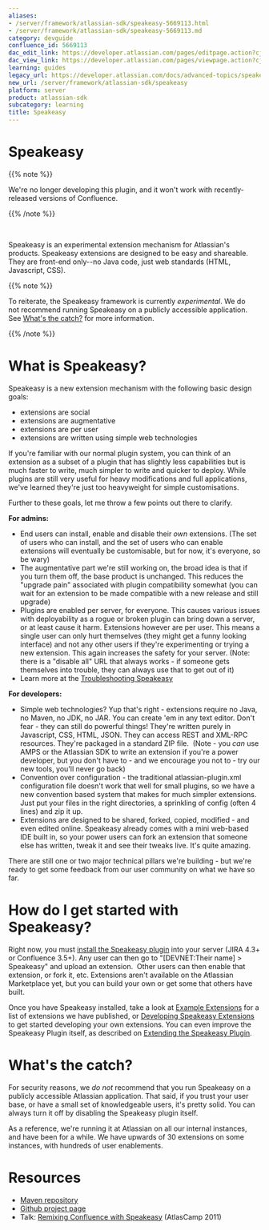 ```yaml
---
aliases:
- /server/framework/atlassian-sdk/speakeasy-5669113.html
- /server/framework/atlassian-sdk/speakeasy-5669113.md
category: devguide
confluence_id: 5669113
dac_edit_link: https://developer.atlassian.com/pages/editpage.action?cjm=wozere&pageId=5669113
dac_view_link: https://developer.atlassian.com/pages/viewpage.action?cjm=wozere&pageId=5669113
learning: guides
legacy_url: https://developer.atlassian.com/docs/advanced-topics/speakeasy
new_url: /server/framework/atlassian-sdk/speakeasy
platform: server
product: atlassian-sdk
subcategory: learning
title: Speakeasy
---
```

# Speakeasy

{{% note %}}

We're no longer developing this plugin, and it won't work with recently-released versions of Confluence.

{{% /note %}}

 

Speakeasy is an experimental extension mechanism for Atlassian's products. Speakeasy extensions are designed to be easy and shareable. They are front-end only--no Java code, just web standards (HTML, Javascript, CSS).

{{% note %}}

To reiterate, the Speakeasy framework is currently *experimental*. We do not recommend running Speakeasy on a publicly accessible application. See [What's the catch?](https://developer.atlassian.com/display/DOCS/Speakeasy#Speakeasy-What%27sthecatch?) for more information.

{{% /note %}}

# What is Speakeasy?

Speakeasy is a new extension mechanism with the following basic design goals:

-   extensions are social
-   extensions are augmentative
-   extensions are per user
-   extensions are written using simple web technologies

If you're familiar with our normal plugin system, you can think of an extension as a subset of a plugin that has slightly less capabilities but is much faster to write, much simpler to write and quicker to deploy. While plugins are still very useful for heavy modifications and full applications, we've learned they're just too heavyweight for simple customisations.

Further to these goals, let me throw a few points out there to clarify.

**For admins:**

-   End users can install, enable and disable their *own* extensions. (The set of users who can install, and the set of users who can enable extensions will eventually be customisable, but for now, it's everyone, so be wary)
-   The augmentative part we're still working on, the broad idea is that if you turn them off, the base product is unchanged. This reduces the "upgrade pain" associated with plugin compatibility somewhat (you can wait for an extension to be made compatible with a new release and still upgrade)
-   Plugins are enabled per server, for everyone. This causes various issues with deployability as a rogue or broken plugin can bring down a server, or at least cause it harm. Extensions however are per user. This means a single user can only hurt themselves (they might get a funny looking interface) and not any other users if they're experimenting or trying a new extension. This again increases the safety for your server. (Note: there is a "disable all" URL that always works - if someone gets themselves into trouble, they can always use that to get out of it)
-   Learn more at the [Troubleshooting Speakeasy](/server/framework/atlassian-sdk/troubleshooting-speakeasy)

**For developers:**

-   Simple web technologies? Yup that's right - extensions require no Java, no Maven, no JDK, no JAR. You can create 'em in any text editor. Don't fear - they can still do powerful things! They're written purely in Javascript, CSS, HTML, JSON. They can access REST and XML-RPC resources. They're packaged in a standard ZIP file.  (Note - you *can* use AMPS or the Atlassian SDK to write an extension if you're a power developer, but you don't have to - and we encourage you not to - try our new tools, you'll never go back)
-   Convention over configuration - the traditional atlassian-plugin.xml configuration file doesn't work that well for small plugins, so we have a new convention based system that makes for much simpler extensions. Just put your files in the right directories, a sprinkling of config (often 4 lines) and zip it up.
-   Extensions are designed to be shared, forked, copied, modified - and even edited online. Speakeasy already comes with a mini web-based IDE built in, so your power users can fork an extension that someone else has written, tweak it and see their tweaks live. It's quite amazing.

There are still one or two major technical pillars we're building - but we're ready to get some feedback from our user community on what we have so far.

# How do I get started with Speakeasy?

Right now, you must [install the Speakeasy plugin](/server/framework/atlassian-sdk/installing-speakeasy) into your server (JIRA 4.3+ or Confluence 3.5+). Any user can then go to "\[DEVNET:Their name\] &gt; Speakeasy" and upload an extension.  Other users can then enable that extension, or fork it, etc. Extensions aren't available on the Atlassian Marketplace yet, but you can build your own or get some that others have built. 

Once you have Speakeasy installed, take a look at [Example Extensions](/server/framework/atlassian-sdk/example-extensions) for a list of extensions we have published, or [Developing Speakeasy Extensions](/server/framework/atlassian-sdk/developing-speakeasy-extensions) to get started developing your own extensions. You can even improve the Speakeasy Plugin itself, as described on [Extending the Speakeasy Plugin](/server/framework/atlassian-sdk/extending-the-speakeasy-plugin).

# What's the catch?

For security reasons, we *do not* recommend that you run Speakeasy on a publicly accessible Atlassian application. That said, if you trust your user base, or have a small set of knowledgeable users, it's pretty solid. You can always turn it off by disabling the Speakeasy plugin itself.

As a reference, we're running it at Atlassian on all our internal instances, and have been for a while. We have upwards of 30 extensions on some instances, with hundreds of user enablements.

# Resources

-   <a href="https://maven.atlassian.com/content/repositories/atlassian-public/com/atlassian/labs/speakeasy-plugin" class="external-link">Maven repository</a>
-   <a href="http://github.com/mrdon/speakeasy-plugin" class="external-link">Github project page</a>
-   Talk: <a href="http://www.atlassian.com/company/about/events/atlascamp/2011/day2/remixing-confluence-with-speakeasy" class="external-link">Remixing Confluence with Speakeasy</a> (AtlasCamp 2011)















































































































